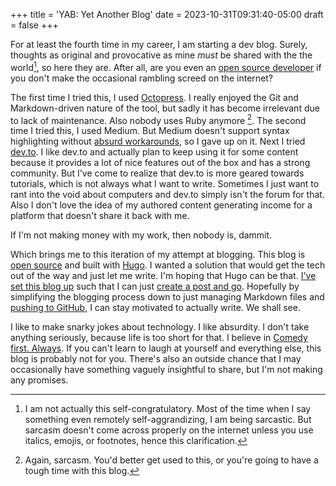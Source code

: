 +++
title = 'YAB: Yet Another Blog'
date = 2023-10-31T09:31:40-05:00
draft = false
+++

For at least the fourth time in my career, I am starting a dev blog. Surely, thoughts as original and provocative as mine _must_ be shared with the the world[^1], so here they are. After all, are you even an [open source developer](https://github.com/jeremyckahn/) if you don't make the occasional rambling screed on the internet?

The first time I tried this, I used [Octopress](http://octopress.org/). I really enjoyed the Git and Markdown-driven nature of the tool, but sadly it has become irrelevant due to lack of maintenance. Also nobody uses Ruby anymore [^2]. The second time I tried this, I used Medium. But Medium doesn't support syntax highlighting without [absurd workarounds](https://medium.com/@Maluen0/how-to-add-code-highlighting-in-medium-articles-without-leaving-the-editor-8f24f5a88d28), so I gave up on it. Next I tried [dev.to](https://dev.to/jeremyckahn). I like dev.to and actually plan to keep using it for some content because it provides a lot of nice features out of the box and has a strong community. But I've come to realize that dev.to is more geared towards tutorials, which is not always what I want to write. Sometimes I just want to rant into the void about computers and dev.to simply isn't the forum for that. Also I don't love the idea of my authored content generating income for a platform that doesn't share it back with me.

If I'm not making money with my work, then nobody is, dammit.

Which brings me to this iteration of my attempt at blogging. This blog is [open source](https://github.com/jeremyckahn/jeremyckahn.github.io) and built with [Hugo](https://gohugo.io/). I wanted a solution that would get the tech out of the way and just let me write. I'm hoping that Hugo can be that. [I've set this blog up](https://github.com/jeremyckahn/jeremyckahn.github.io/commit/f1d83c7edc4a7eb4c9cca289240f7a350b8968fb) such that I can just [create a post and go](https://github.com/jeremyckahn/jeremyckahn.github.io/blob/main/.github/workflows/init-post.yml). Hopefully by simplifying the blogging process down to just managing Markdown files and [pushing to GitHub](https://github.com/jeremyckahn/jeremyckahn.github.io/blob/main/.github/workflows/deploy.yml), I can stay motivated to actually write. We shall see.

I like to make snarky jokes about technology. I like absurdity. I don't take anything seriously, because life is too short for that. I believe in [Comedy first. Always](https://twitter.com/mjkeenan/status/832684374680219649). If you can't learn to laugh at yourself and everything else, this blog is probably not for you. There's also an outside chance that I may occasionally have something vaguely insightful to share, but I'm not making any promises.

[^1]: I am not actually this self-congratulatory. Most of the time when I say something even remotely self-aggrandizing, I am being sarcastic. But sarcasm doesn't come across properly on the internet unless you use italics, emojis, or footnotes, hence this clarification.
[^2]: Again, sarcasm. You'd better get used to this, or you're going to have a tough time with this blog.
